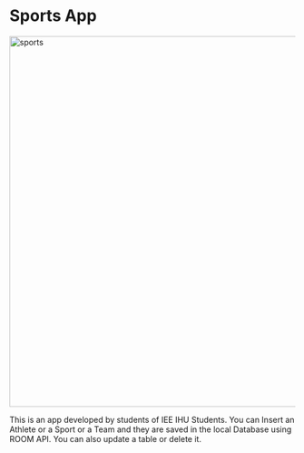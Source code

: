 # Sports App

<img width="652" alt="sports" src="https://user-images.githubusercontent.com/49198410/172022686-6eb0ebe7-8d07-4e8a-9efb-927e9f30c788.png">

This is an app developed by students of IEE IHU Students. 
You can Insert an Athlete or a Sport or a Team and they are saved in the local Database using ROOM API.
You can also update a table or delete it.
